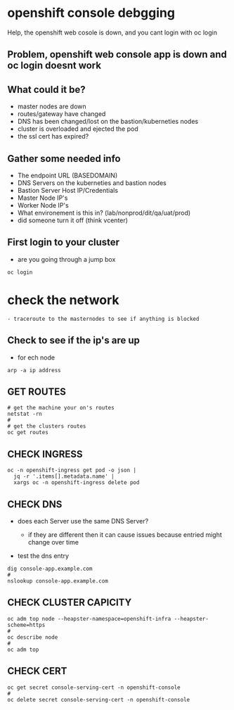 # openshift console debgging
Help, the openshift web cosole is down, and you cant login with oc login

## Problem, openshift web console app is down and oc login doesnt work

## What could it be?
- master nodes are down
- routes/gateway have changed
- DNS has been changed/lost on the bastion/kuberneties nodes
- cluster is overloaded and ejected the pod
- the ssl cert has expired?

## Gather some needed info
- The endpoint URL (BASEDOMAIN)
- DNS Servers on the kuberneties and bastion nodes
- Bastion Server Host IP/Credentials
- Master Node IP's
- Worker Node IP's
- What environement is this in? (lab/nonprod/dit/qa/uat/prod)
- did someone turn it off (think vcenter)


## First login to your cluster
- are you going through a jump box
```
oc login
```

# check the network
```
- traceroute to the masternodes to see if anything is blocked
```

## Check to see if the ip's are up
- for ech node
```
arp -a ip address
```
## GET ROUTES
```
# get the machine your on's routes
netstat -rn
#
# get the clusters routes
oc get routes
```

## CHECK INGRESS
```
oc -n openshift-ingress get pod -o json |
  jq -r '.items[].metadata.name' |
  xargs oc -n openshift-ingress delete pod
```  

## CHECK DNS
- does each Server use the same DNS Server?
  - if they are different then it can cause issues because entried might change over time

- test the dns entry
```
dig console-app.example.com
#
nslookup console-app.example.com
```

## CHECK CLUSTER CAPICITY
```
oc adm top node --heapster-namespace=openshift-infra --heapster-scheme=https
#
oc describe node
#
oc adm top
```


## CHECK CERT
```
oc get secret console-serving-cert -n openshift-console
#
oc delete secret console-serving-cert -n openshift-console
```
